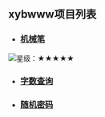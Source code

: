## xybwww项目列表
* ### [机械笔](https://xybwww.github.io/机械笔.html)
![星级：★★★★★](https://img.shields.io/badge/星级-★★★★★-red)
* ### [字数查询](https://xybwww.github.io/字数查询.html)
* ### [随机密码](https://xybwww.github.io/随机密码.html)

